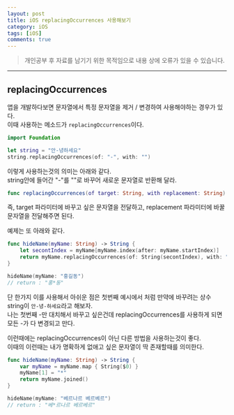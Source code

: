 ```yaml
---
layout: post
title: iOS replacingOccurrences 사용해보기
category: iOS
tags: [iOS]
comments: true
---
```


> 개인공부 후 자료를 남기기 위한 목적임으로 내용 상에 오류가 있을 수 있습니다.    

<hr>

## replacingOccurrences

앱을 개발하다보면 문자열에서 특정 문자열을 제거 / 변경하여 사용해야하는 경우가 있다.<br>
이때 사용하는 메소드가 `replacingOccurrences`이다.

```swift
import Foundation

let string = "안-녕하세요"
string.replacingOccurrences(of: "-", with: "")
```

이렇게 사용하는것의 의미는 아래와 같다.<br>
string안에 들어간 "-"를 ""로 바꾸어 새로운 문자열로 반환해 달라.


```swift
func replacingOccurrences(of target: String, with replacement: String) -> String
```

즉, target 파라미터에 바꾸고 싶은 문자열을 전달하고, replacement 파라미터에 바꿀 문자열을 전달해주면 된다.

예제는 또 아래와 같다.

```swift
func hideName(myName: String) -> String {
    let secontIndex = myName[myName.index(after: myName.startIndex)]
    return myName.replacingOccurrences(of: String(secontIndex), with: "*")
}

hideName(myName: "홍길동")
// return : "홍*동"
```

단 한가지 이를 사용해서 아쉬운 점은 첫번째 예시에서 처럼 만약에 바꾸려는 상수 string이 `안-녕-하세요`라고 해보자.<br>
나는 첫번째 -만 대치해서 바꾸고 싶은건데 replacingOccurrences를 사용하게 되면 모든 -가 다 변경되고 만다.

이런때에는 replacingOccurrences이 아닌 다른 방법을 사용하는것이 좋다.<br>
이때의 이런때는 내가 명확하게 없애고 싶은 문자열이 딱 존재할때를 의미한다.


```swift
func hideName(myName: String) -> String {
    var myName = myName.map { String($0) }
    myName[1] = "*"
    return myName.joined()
}

hideName(myName: "베르나르 베르베르")
// return : "베*르나르 베르베르"
```
